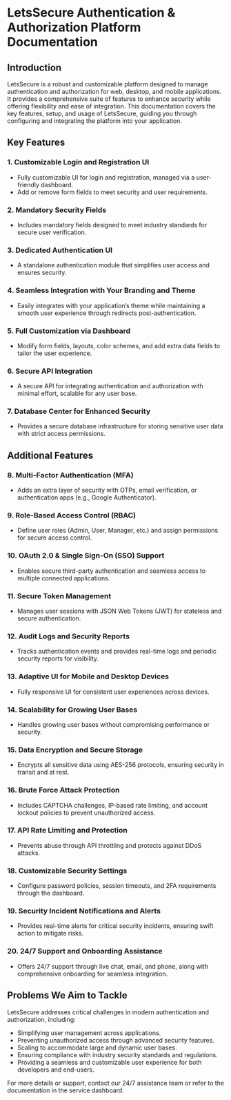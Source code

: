 # LetsSecure Authentication & Authorization Platform Documentation

## Introduction

LetsSecure is a robust and customizable platform designed to manage authentication and authorization for web, desktop, and mobile applications. It provides a comprehensive suite of features to enhance security while offering flexibility and ease of integration. This documentation covers the key features, setup, and usage of LetsSecure, guiding you through configuring and integrating the platform into your application.

## Key Features

### 1. Customizable Login and Registration UI

- Fully customizable UI for login and registration, managed via a user-friendly dashboard.
- Add or remove form fields to meet security and user requirements.

### 2. Mandatory Security Fields

- Includes mandatory fields designed to meet industry standards for secure user verification.

### 3. Dedicated Authentication UI

- A standalone authentication module that simplifies user access and ensures security.

### 4. Seamless Integration with Your Branding and Theme

- Easily integrates with your application’s theme while maintaining a smooth user experience through redirects post-authentication.

### 5. Full Customization via Dashboard

- Modify form fields, layouts, color schemes, and add extra data fields to tailor the user experience.

### 6. Secure API Integration

- A secure API for integrating authentication and authorization with minimal effort, scalable for any user base.

### 7. Database Center for Enhanced Security

- Provides a secure database infrastructure for storing sensitive user data with strict access permissions.

## Additional Features

### 8. Multi-Factor Authentication (MFA)

- Adds an extra layer of security with OTPs, email verification, or authentication apps (e.g., Google Authenticator).

### 9. Role-Based Access Control (RBAC)

- Define user roles (Admin, User, Manager, etc.) and assign permissions for secure access control.

### 10. OAuth 2.0 & Single Sign-On (SSO) Support

- Enables secure third-party authentication and seamless access to multiple connected applications.

### 11. Secure Token Management

- Manages user sessions with JSON Web Tokens (JWT) for stateless and secure authentication.

### 12. Audit Logs and Security Reports

- Tracks authentication events and provides real-time logs and periodic security reports for visibility.

### 13. Adaptive UI for Mobile and Desktop Devices

- Fully responsive UI for consistent user experiences across devices.

### 14. Scalability for Growing User Bases

- Handles growing user bases without compromising performance or security.

### 15. Data Encryption and Secure Storage

- Encrypts all sensitive data using AES-256 protocols, ensuring security in transit and at rest.

### 16. Brute Force Attack Protection

- Includes CAPTCHA challenges, IP-based rate limiting, and account lockout policies to prevent unauthorized access.

### 17. API Rate Limiting and Protection

- Prevents abuse through API throttling and protects against DDoS attacks.

### 18. Customizable Security Settings

- Configure password policies, session timeouts, and 2FA requirements through the dashboard.

### 19. Security Incident Notifications and Alerts

- Provides real-time alerts for critical security incidents, ensuring swift action to mitigate risks.

### 20. 24/7 Support and Onboarding Assistance

- Offers 24/7 support through live chat, email, and phone, along with comprehensive onboarding for seamless integration.

## Problems We Aim to Tackle

LetsSecure addresses critical challenges in modern authentication and authorization, including:

- Simplifying user management across applications.
- Preventing unauthorized access through advanced security features.
- Scaling to accommodate large and dynamic user bases.
- Ensuring compliance with industry security standards and regulations.
- Providing a seamless and customizable user experience for both developers and end-users.

For more details or support, contact our 24/7 assistance team or refer to the documentation in the service dashboard.
